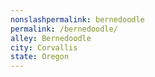 ```yaml
---
﻿nonslashpermalink: bernedoodle
permalink: /bernedoodle/
alley: Bernedoodle
city: Corvallis
state: Oregon
---
```

